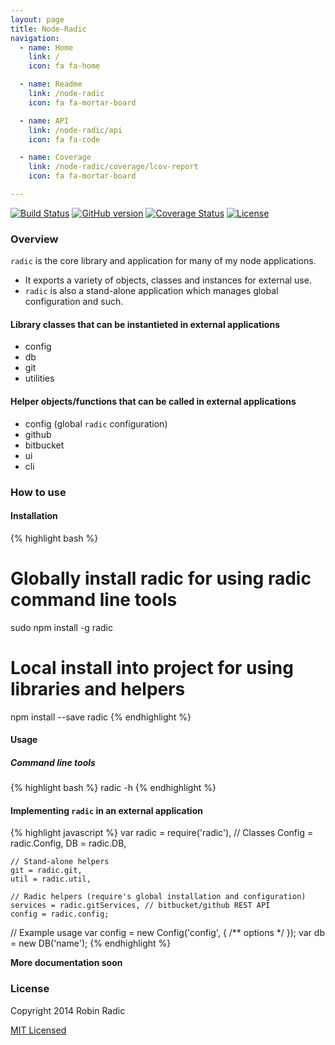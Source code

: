 ```yaml
---
layout: page
title: Node-Radic
navigation:
  - name: Home
    link: /
    icon: fa fa-home

  - name: Readme
    link: /node-radic
    icon: fa fa-mortar-board

  - name: API
    link: /node-radic/api
    icon: fa fa-code

  - name: Coverage
    link: /node-radic/coverage/lcov-report
    icon: fa fa-mortar-board

---
```


[![Build Status](https://travis-ci.org/RobinRadic/node-radic.svg?branch=master)](http://travis-ci.org/RobinRadic/node-radic)
[![GitHub version](https://badge.fury.io/gh/robinradic%2Fnode-radic.svg)](http://badge.fury.io/gh/robinradic%2Fnode-radic)
[![Coverage Status](https://img.shields.io/coveralls/RobinRadic/node-radic.svg)](https://coveralls.io/r/RobinRadic/node-radic)
[![License](http://img.shields.io/badge/license-MIT-blue.svg)](http://radic.mit-license.org)

### Overview
`radic` is the core library and application for many of my node applications.
 
- It exports a variety of objects, classes and instances for external use.   
- `radic` is also a stand-alone application which manages global configuration and such.
  
  
#### Library classes that can be instantieted in external applications 
- config
- db
- git
- utilities
  
  
#### Helper objects/functions that can be called in external applications
- config (global `radic` configuration)
- github
- bitbucket
- ui
- cli
  
  
### How to use
#### Installation
{% highlight bash %}
# Globally install radic for using radic command line tools
sudo npm install -g radic

# Local install into project for using libraries and helpers
npm install --save radic
{% endhighlight %}
  
  
#### Usage
##### Command line tools
{% highlight bash %}
radic -h
{% endhighlight %}
  
#### Implementing `radic` in an external application
{% highlight javascript %}
var radic = require('radic'),
    // Classes
    Config = radic.Config,
    DB = radic.DB,
    
    // Stand-alone helpers
    git = radic.git,
    util = radic.util,
    
    // Radic helpers (require's global installation and configuration)
    services = radic.gitServices, // bitbucket/github REST API 
    config = radic.config;   
 
 
// Example usage
var config = new Config('config', { /** options */ });
var db = new DB('name');
{% endhighlight %}
 
**More documentation soon**

### License
Copyright 2014 Robin Radic 

[MIT Licensed](http://radic.mit-license.org)

